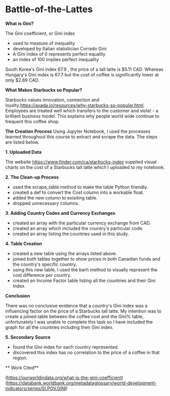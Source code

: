 # Battle-of-the-Lattes

**What is Gini?**
  
  The Gini coefficient, or Gini index
  - used to measure of inequality
  - developed by Italian statistician Corrado Gini 
  - A Gini index of 0 represents perfect equality
  - an index of 100 implies perfect inequality 

South Korea's Gini index 67.9 , the price of a tall latte is $5.11 CAD. Whereas Hungary's Gini index is 67.7 but the cost of coffee is significantly lower at only $2.69 CAD.

**What Makes Starbucks so Popular?**

Starbucks values innovation, connection and loyalty.https://avada.io/resources/why-starbucks-so-popular.html. Employees are treated well which transfers to the customer and viola! - a brilliant business model. This explains why people world wide continue to frequent this coffee shop.

**The Creation Process**
Using Jupyter Notebook, I used the processes learned throughout this course to extract and scrape the data. The steps are listed below.

**1.  Uploaded Data**

The website https://www.finder.com/ca/starbucks-index supplied visual charts on the cost of a Starbucks tall latte which I uploaded to my notebook.

**2.  The Clean-up Process**

  - used the scrape_table method to make the table Python friendly.
  - created a def to convert the Cost column into a workable float.
  - added the new column to exisiting table.
  - dropped unnecessary columns.

**3.  Adding Country Codes and Currency Exchanges**

  -  created an array with the particular currency exchange from CAD.
  -  created an array which included the country's particular code.
  -  created an array listing the countries used in this study.

**4.  Table Creation**

  -  created a new table using the arrays listed above.
  -  joined both tables together to show prices in both Canadian funds and the country's specific country.
  -  using this new table, I used the barh method to visually represent the cost difference per country.
  -  created an Income Factor table listing all the countries and their Gini Index.

**Conclusion**

There was no conclusive evidence that a country's Gini index was a influencing factor on the price of a Starbucks tall latte. My intention was to create a joined table between the coffee cost and the Gini% table, unfortunately I was unable to complete this task so I have included the graph for all the countries including their Gini index.


**5.  Secondary Source**

  -  found the Gini index for each country represented.
  -  discovered this index has no correlation to the price of a coffee in that region.

** Work Cited**

(https://ourworldindata.org/what-is-the-gini-coefficient)
(https://databank.worldbank.org/metadataglossary/world-development-indicators/series/SI.POV.GINI)
